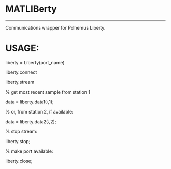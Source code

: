 # MATLIBerty
--------------
Communications wrapper for Polhemus Liberty.

# USAGE:
liberty = Liberty(port_name)


liberty.connect

liberty.stream



% get most recent sample from station 1

data = liberty.data1(:,1);

% or, from station 2, if available:

data = liberty.data2(:,2); 


% stop stream:

liberty.stop;

% make port available:

liberty.close;
